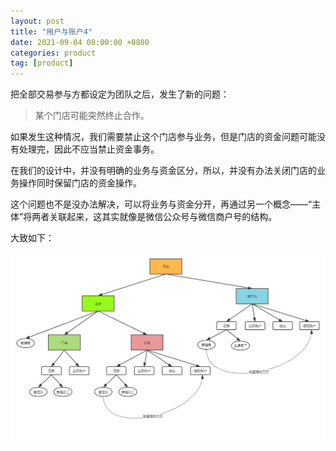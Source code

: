 ```yaml
---
layout: post
title: "用户与账户4"
date: 2021-09-04 08:00:00 +0800
categories: product
tag: [product]
---
```


把全部交易参与方都设定为团队之后，发生了新的问题：

> 某个门店可能突然终止合作。

<!-- more -->

如果发生这种情况，我们需要禁止这个门店参与业务，但是门店的资金问题可能没有处理完，因此不应当禁止资金事务。

在我们的设计中，并没有明确的业务与资金区分，所以，并没有办法关闭门店的业务操作同时保留门店的资金操作。

这个问题也不是没办法解决，可以将业务与资金分开，再通过另一个概念——“主体”将两者关联起来，这其实就像是微信公众号与微信商户号的结构。

大致如下：

![1](/assets/product/pinnaicha/user-and-account-4.png)
